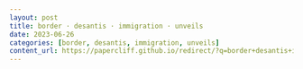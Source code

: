 ```yaml
---
layout: post
title: border · desantis · immigration · unveils
date: 2023-06-26
categories: [border, desantis, immigration, unveils]
content_url: https://papercliff.github.io/redirect/?q=border+desantis+immigration+unveils&tbs=cdr:1,cd_min:6/25/2023,cd_max:6/27/2023
---
```

